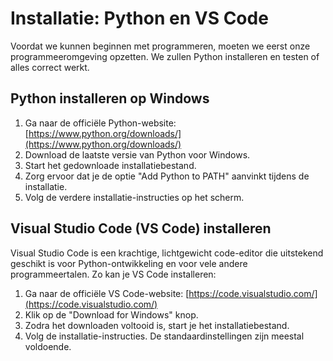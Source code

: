 # Installatie: Python en VS Code

Voordat we kunnen beginnen met programmeren, moeten we eerst onze programmeeromgeving opzetten. We zullen Python installeren en testen of alles correct werkt.

## Python installeren op Windows

1. Ga naar de officiële Python-website: [https://www.python.org/downloads/](https://www.python.org/downloads/)
2. Download de laatste versie van Python voor Windows.
3. Start het gedownloade installatiebestand.
4. Zorg ervoor dat je de optie "Add Python to PATH" aanvinkt tijdens de installatie.
5. Volg de verdere installatie-instructies op het scherm.

## Visual Studio Code (VS Code) installeren

Visual Studio Code is een krachtige, lichtgewicht code-editor die uitstekend geschikt is voor Python-ontwikkeling en voor vele andere programmeertalen. Zo kan je VS Code installeren:

1. Ga naar de officiële VS Code-website: [https://code.visualstudio.com/](https://code.visualstudio.com/)
2. Klik op de "Download for Windows" knop.
3. Zodra het downloaden voltooid is, start je het installatiebestand.
4. Volg de installatie-instructies. De standaardinstellingen zijn meestal voldoende.